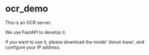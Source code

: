 # ocr_demo

This is an OCR server. 

We use FastAPI to develop it.

If you want to use it, please download the model 'donut-base', and configure your IP address.
